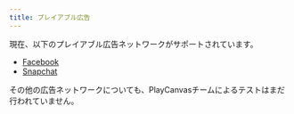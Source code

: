 ```yaml
---
title: プレイアブル広告
---
```


現在、以下のプレイアブル広告ネットワークがサポートされています。

* [Facebook][fb-ad]
* [Snapchat][snapchat-ad]

その他の広告ネットワークについても、PlayCanvasチームによるテストはまだ行われていません。

[fb-ad]: /user-manual/editor/publishing/playable-ads/fb-playable-ads
[snapchat-ad]: /user-manual/editor/publishing/playable-ads/snapchat-playable-ads
